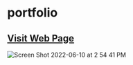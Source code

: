 # portfolio

## [Visit Web Page](https://m-miley.github.io/portfolio/)

![Screen Shot 2022-06-10 at 2 54 41 PM](https://user-images.githubusercontent.com/100544761/173141118-d243051c-f032-4650-860e-ac12e02954b1.png)
